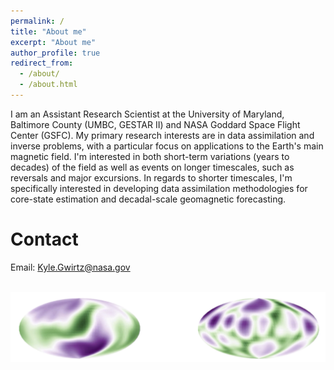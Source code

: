 ```yaml
---
permalink: /
title: "About me"
excerpt: "About me"
author_profile: true
redirect_from: 
  - /about/
  - /about.html
---
```


I am an Assistant Research Scientist at the University of Maryland, Baltimore County (UMBC, GESTAR II) and NASA Goddard Space Flight Center (GSFC). My primary research interests are in data assimilation and inverse problems, with a particular focus on applications to the Earth's main magnetic field. I'm interested in both short-term variations (years to decades) of the field as well as events on longer timescales, such as reversals and major excursions. In regards to shorter timescales, I'm specifically interested in developing data assimilation methodologies for core-state estimation and decadal-scale geomagnetic forecasting.

Contact
======

Email: Kyle.Gwirtz@nasa.gov

<br>
<img src="/files/Sphere.png">
